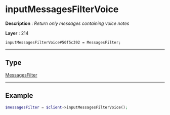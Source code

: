 # inputMessagesFilterVoice

**Description** : *Return only messages containing voice notes*

**Layer** : 214

```tl
inputMessagesFilterVoice#50f5c392 = MessagesFilter;
```

---

## Type

[MessagesFilter](type/MessagesFilter)

---

## Example

```php
$messagesFilter = $client->inputMessagesFilterVoice();
```